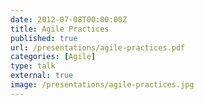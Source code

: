 ```yaml
---
date: 2012-07-08T00:00:00Z
title: Agile Practices
published: true
url: /presentations/agile-practices.pdf
categories: [Agile]
type: talk
external: true
image: /presentations/agile-practices.jpg
---
```


